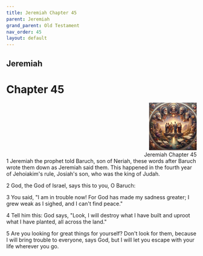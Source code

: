 ```yaml
---
title: Jeremiah Chapter 45
parent: Jeremiah
grand_parent: Old Testament
nav_order: 45
layout: default
---
```


## Jeremiah

# Chapter 45

<div style="clear: both; text-align: right;">
    <img src="/assets/Image/Jeremiah/500/45.jpg" alt="Jeremiah Chapter 45" class="chapter-image" style="max-width: 25%; height: auto;"/>
    <figcaption style="font-size: 14px;">Jeremiah Chapter 45</figcaption>
</div>
1 Jeremiah the prophet told Baruch, son of Neriah, these words after Baruch wrote them down as Jeremiah said them. This happened in the fourth year of Jehoiakim's rule, Josiah's son, who was the king of Judah.

2 God, the God of Israel, says this to you, O Baruch:

3 You said, "I am in trouble now! For God has made my sadness greater; I grew weak as I sighed, and I can't find peace."

4 Tell him this: God says, "Look, I will destroy what I have built and uproot what I have planted, all across the land."

5 Are you looking for great things for yourself? Don't look for them, because I will bring trouble to everyone, says God, but I will let you escape with your life wherever you go.


